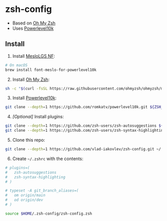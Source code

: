 # zsh-config

- Based on [Oh My Zsh](https://github.com/robbyrussell/oh-my-zsh)
- Uses [Powerlevel10k](https://github.com/romkatv/powerlevel10k)

## Install

1. Install [MesloLGS NF](https://github.com/romkatv/powerlevel10k-media/raw/master/MesloLGS%20NF%20Regular.ttf):

```sh
# On macOS
brew install font-meslo-for-powerlevel10k
```

2. Install [Oh My Zsh](https://github.com/ohmyzsh/ohmyzsh):

```sh
sh -c "$(curl -fsSL https://raw.githubusercontent.com/ohmyzsh/ohmyzsh/master/tools/install.sh)"
```

3. Install [Powerlevel10k](https://github.com/romkatv/powerlevel10k):

```sh
git clone --depth=1 https://github.com/romkatv/powerlevel10k.git ${ZSH_CUSTOM:-$HOME/.oh-my-zsh/custom}/themes/powerlevel10k
```

4. _[Optional]_ Install plugins:

```sh
git clone --depth=1 https://github.com/zsh-users/zsh-autosuggestions ${ZSH_CUSTOM:-~/.oh-my-zsh/custom}/plugins/zsh-autosuggestions
git clone --depth=1 https://github.com/zsh-users/zsh-syntax-highlighting.git ${ZSH_CUSTOM:-~/.oh-my-zsh/custom}/plugins/zsh-syntax-highlighting
```

5. Clone this repo:

```sh
git clone --depth=1 https://github.com/vlad-iakovlev/zsh-config.git ~/.zsh-config
```

6. Create `~/.zshrc` with the contents:

```sh
# plugins=(
#   zsh-autosuggestions
#   zsh-syntax-highlighting
# )

# typeset -A git_branch_aliases=(
#   om origin/main
#   od origin/dev
# )

source $HOME/.zsh-config/zsh-config.zsh
```
